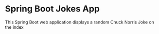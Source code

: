 # Spring Boot Jokes App
This Spring Boot web application displays a random Chuck Norris Joke on the index